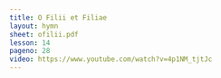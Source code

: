 ```yaml
---
title: O Filii et Filiae
layout: hymn
sheet: ofilii.pdf
lesson: 14
pageno: 28
video: https://www.youtube.com/watch?v=4p1NM_tjtJc
---
```

